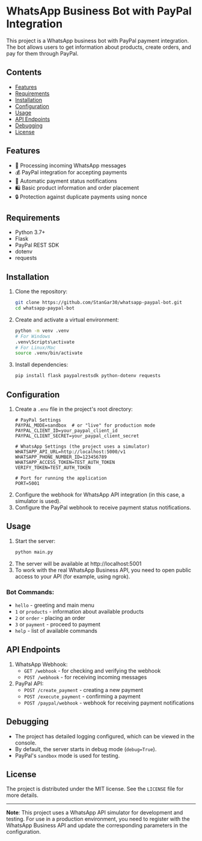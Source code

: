 # WhatsApp Business Bot with PayPal Integration

This project is a WhatsApp business bot with PayPal payment integration. The bot allows users to get information about products, create orders, and pay for them through PayPal.

## Contents
- [Features](#features)
- [Requirements](#requirements)
- [Installation](#installation)
- [Configuration](#configuration)
- [Usage](#usage)
- [API Endpoints](#api-endpoints)
- [Debugging](#debugging)
- [License](#license)

## Features
- 🤖 Processing incoming WhatsApp messages
- 💰 PayPal integration for accepting payments
- 📨 Automatic payment status notifications
- 🛍️ Basic product information and order placement
- 🔒 Protection against duplicate payments using nonce

## Requirements
- Python 3.7+
- Flask
- PayPal REST SDK
- dotenv
- requests

## Installation
1. Clone the repository:
   ```bash
   git clone https://github.com/StanGar30/whatsapp-paypal-bot.git
   cd whatsapp-paypal-bot
   ```
2. Create and activate a virtual environment:
   ```bash
   python -m venv .venv
   # For Windows
   .venv\Scripts\activate
   # For Linux/Mac
   source .venv/bin/activate
   ```
3. Install dependencies:
   ```bash
   pip install flask paypalrestsdk python-dotenv requests
   ```

## Configuration
1. Create a `.env` file in the project's root directory:
   ```
   # PayPal Settings
   PAYPAL_MODE=sandbox  # or "live" for production mode
   PAYPAL_CLIENT_ID=your_paypal_client_id
   PAYPAL_CLIENT_SECRET=your_paypal_client_secret
   
   # WhatsApp Settings (the project uses a simulator)
   WHATSAPP_API_URL=http://localhost:5000/v1
   WHATSAPP_PHONE_NUMBER_ID=123456789
   WHATSAPP_ACCESS_TOKEN=TEST_AUTH_TOKEN
   VERIFY_TOKEN=TEST_AUTH_TOKEN
   
   # Port for running the application
   PORT=5001
   ```
2. Configure the webhook for WhatsApp API integration (in this case, a simulator is used).
3. Configure the PayPal webhook to receive payment status notifications.

## Usage
1. Start the server:
   ```bash
   python main.py
   ```
2. The server will be available at http://localhost:5001
3. To work with the real WhatsApp Business API, you need to open public access to your API (for example, using ngrok).

### Bot Commands:
- `hello` - greeting and main menu
- `1` or `products` - information about available products
- `2` or `order` - placing an order
- `3` or `payment` - proceed to payment
- `help` - list of available commands

## API Endpoints
1. WhatsApp Webhook:
   - `GET /webhook` - for checking and verifying the webhook
   - `POST /webhook` - for receiving incoming messages
2. PayPal API:
   - `POST /create_payment` - creating a new payment
   - `POST /execute_payment` - confirming a payment
   - `POST /paypal/webhook` - webhook for receiving payment notifications

## Debugging
- The project has detailed logging configured, which can be viewed in the console.
- By default, the server starts in debug mode (`debug=True`).
- PayPal's `sandbox` mode is used for testing.

## License
The project is distributed under the MIT license. See the `LICENSE` file for more details.

---
**Note**: This project uses a WhatsApp API simulator for development and testing. For use in a production environment, you need to register with the WhatsApp Business API and update the corresponding parameters in the configuration.